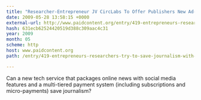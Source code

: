 ```yaml
---
title: "Researcher-Entrepreneur JV CircLabs To Offer Publishers New Ad-Targeting Service"
date: 2009-05-28 13:58:15 +0000
external-url: http://www.paidcontent.org/entry/419-entrepreneurs-researchers-try-to-save-journalism-with-circlabs-jv/
hash: 631ecb62524420519d388c309aac4c31
year: 2009
month: 05
scheme: http
host: www.paidcontent.org
path: /entry/419-entrepreneurs-researchers-try-to-save-journalism-with-circlabs-jv/

---
```


Can a new tech service that packages online news with social media features and a multi-tiered payment system (including subscriptions and micro-payments) save journalism?

